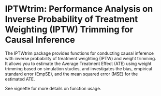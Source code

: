 # IPTWtrim: Performance Analysis on Inverse Probability of Treatment Weighting (IPTW) Trimming for Causal Inference

The IPTWtrim package provides functions for conducting causal inference with inverse probability of treatment weighting (IPTW) and weight trimming. It allows you to estimate the Average Treatment Effect (ATE) using weight trimming based on simulation studies, and investigates the bias, empirical standard error (EmpSE), and the mean squared error (MSE) for 
the estimated ATE. 

See vignette for more details on function usage.